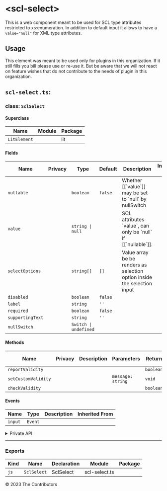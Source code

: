 # \<scl-select>

This is a web component meant to be used for SCL type attributes restricted to xs:enumeration. In addition to default input it allows to have a `value="null"` for XML type attributes.

## Usage

This element was meant to be used only for plugins in this organization. If it still fills you bill please use or re-use it. But be aware that we will not react on feature wishes that do not contribute to the needs of plugin in this organization.


## `scl-select.ts`:

### class: `SclSelect`

#### Superclass

| Name         | Module | Package |
| ------------ | ------ | ------- |
| `LitElement` |        | lit     |

#### Fields

| Name             | Privacy | Type                  | Default | Description                                                              | Inherited From |
| ---------------- | ------- | --------------------- | ------- | ------------------------------------------------------------------------ | -------------- |
| `nullable`       |         | `boolean`             | `false` | Whether \[\[\`value\`]] may be set to \`null\` by nullSwitch             |                |
| `value`          |         | `string \| null`      |         | SCL attributes \`value\`, can only be \`null\` if \[\[\`nullable\`]].    |                |
| `selectOptions`  |         | `string[]`            | `[]`    | Value array be be renders as selection option inside the selection input |                |
| `disabled`       |         | `boolean`             | `false` |                                                                          |                |
| `label`          |         | `string`              | `''`    |                                                                          |                |
| `required`       |         | `boolean`             | `false` |                                                                          |                |
| `supportingText` |         | `string`              | `''`    |                                                                          |                |
| `nullSwitch`     |         | `Switch \| undefined` |         |                                                                          |                |

#### Methods

| Name                | Privacy | Description | Parameters        | Return    | Inherited From |
| ------------------- | ------- | ----------- | ----------------- | --------- | -------------- |
| `reportValidity`    |         |             |                   | `boolean` |                |
| `setCustomValidity` |         |             | `message: string` | `void`    |                |
| `checkValidity`     |         |             |                   | `boolean` |                |

#### Events

| Name    | Type    | Description | Inherited From |
| ------- | ------- | ----------- | -------------- |
| `input` | `Event` |             |                |

<details><summary>Private API</summary>

#### Fields

| Name          | Privacy | Type                  | Default | Description | Inherited From |
| ------------- | ------- | --------------------- | ------- | ----------- | -------------- |
| `selectValue` | private | `string`              | `''`    |             |                |
| `isNull`      | private | `boolean`             | `false` |             |                |
| `parkedValue` | private | `string \| null`      | `null`  |             |                |
| `null`        | private | `boolean`             |         |             |                |
| `selectInput` | private | `Select \| undefined` |         |             |                |

#### Methods

| Name                 | Privacy | Description | Parameters             | Return           | Inherited From |
| -------------------- | ------- | ----------- | ---------------------- | ---------------- | -------------- |
| `renderNullSwitch`   | private |             |                        | `TemplateResult` |                |
| `renderSelectOption` | private |             | `selectOption: string` | `TemplateResult` |                |

</details>

<hr/>

### Exports

| Kind | Name        | Declaration | Module        | Package |
| ---- | ----------- | ----------- | ------------- | ------- |
| `js` | `SclSelect` | SclSelect   | scl-select.ts |         |


&copy; 2023 The Contributors
